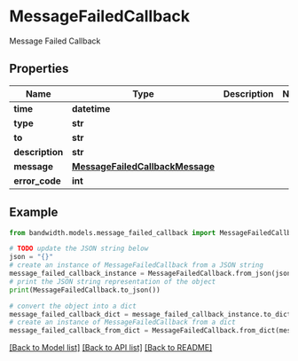 # MessageFailedCallback

Message Failed Callback

## Properties

Name | Type | Description | Notes
------------ | ------------- | ------------- | -------------
**time** | **datetime** |  | 
**type** | **str** |  | 
**to** | **str** |  | 
**description** | **str** |  | 
**message** | [**MessageFailedCallbackMessage**](MessageFailedCallbackMessage.md) |  | 
**error_code** | **int** |  | 

## Example

```python
from bandwidth.models.message_failed_callback import MessageFailedCallback

# TODO update the JSON string below
json = "{}"
# create an instance of MessageFailedCallback from a JSON string
message_failed_callback_instance = MessageFailedCallback.from_json(json)
# print the JSON string representation of the object
print(MessageFailedCallback.to_json())

# convert the object into a dict
message_failed_callback_dict = message_failed_callback_instance.to_dict()
# create an instance of MessageFailedCallback from a dict
message_failed_callback_from_dict = MessageFailedCallback.from_dict(message_failed_callback_dict)
```
[[Back to Model list]](../README.md#documentation-for-models) [[Back to API list]](../README.md#documentation-for-api-endpoints) [[Back to README]](../README.md)


